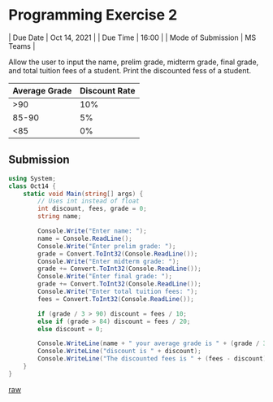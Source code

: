# Programming Exercise 2

| Due Date           | Oct 14, 2021 |
| Due Time           | 16:00        |
| Mode of Submission | MS Teams     |

Allow the user to input the name, prelim grade, midterm grade, final grade, and total tuition fees of a student. Print the discounted fess of a student.

| Average Grade | Discount Rate |
| ---           | ---           |
| >90           | 10%           |
| 85-90         | 5%            |
| <85           | 0%            |

## Submission

```c#
using System;
class Oct14 {
    static void Main(string[] args) {
        // Uses int instead of float
        int discount, fees, grade = 0;
        string name;

        Console.Write("Enter name: ");
        name = Console.ReadLine();
        Console.Write("Enter prelim grade: ");
        grade = Convert.ToInt32(Console.ReadLine());
        Console.Write("Enter midterm grade: ");
        grade += Convert.ToInt32(Console.ReadLine());
        Console.Write("Enter final grade: ");
        grade += Convert.ToInt32(Console.ReadLine());
        Console.Write("Enter total tuition fees: ");
        fees = Convert.ToInt32(Console.ReadLine());

        if (grade / 3 > 90) discount = fees / 10;
        else if (grade > 84) discount = fees / 20;
        else discount = 0;

        Console.WriteLine(name + " your average grade is " + (grade / 3));
        Console.WriteLine("discount is " + discount);
        Console.WriteLine("The discounted fees is " + (fees - discount));
    }
}
```
[raw](exercises/2021-oct-04.cs)
